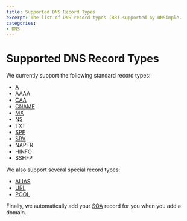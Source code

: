 ```yaml
---
title: Supported DNS Record Types
excerpt: The list of DNS record types (RR) supported by DNSimple.
categories:
- DNS
---
```


# Supported DNS Record Types

We currently support the following standard record types:

- [A](/articles/a-record)
- AAAA
- [CAA](/articles/caa-record)
- [CNAME](/articles/cname-record)
- [MX](/articles/mx-record)
- [NS](/articles/ns-record)
- TXT
- [SPF](/articles/spf-record)
- [SRV](/articles/srv-record)
- NAPTR
- HINFO
- SSHFP

We also support several special record types:

- [ALIAS](/articles/alias-record)
- [URL](/articles/url-record)
- [POOL](/articles/pool-record)

Finally, we automatically add your [SOA](/articles/soa-record) record for you when you add a domain.
